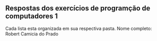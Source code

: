 ## Respostas dos exercícios de programção de computadores 1
Cada lista esta organizada em sua respectiva pasta.
Nome completo: Robert Camicia do Prado

